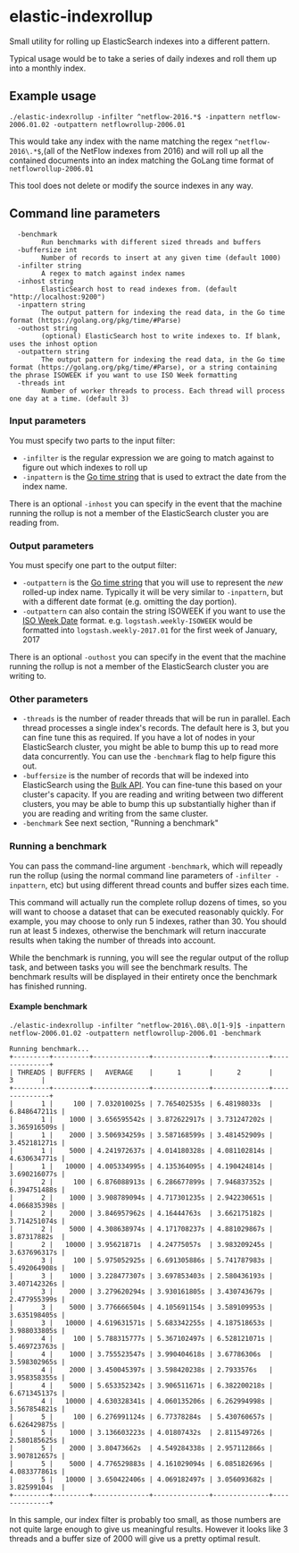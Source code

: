 # elastic-indexrollup
Small utility for rolling up ElasticSearch indexes into a different pattern.

Typical usage would be to take a series of daily indexes and roll them up into a monthly index.

## Example usage

```
./elastic-indexrollup -infilter ^netflow-2016.*$ -inpattern netflow-2006.01.02 -outpattern netflowrollup-2006.01
```

This would take any index with the name matching the regex `^netflow-2016\.*$`,(all of the NetFlow indexes from 2016) and will roll up all the contained documents into an index matching the GoLang time format of `netflowrollup-2006.01`

This tool does not delete or modify the source indexes in any way.

## Command line parameters

```
  -benchmark
    	Run benchmarks with different sized threads and buffers
  -buffersize int
    	Number of records to insert at any given time (default 1000)
  -infilter string
    	A regex to match against index names
  -inhost string
    	ElasticSearch host to read indexes from. (default "http://localhost:9200")
  -inpattern string
    	The output pattern for indexing the read data, in the Go time format (https://golang.org/pkg/time/#Parse)
  -outhost string
    	(optional) ElasticSearch host to write indexes to. If blank, uses the inhost option
  -outpattern string
    	The output pattern for indexing the read data, in the Go time format (https://golang.org/pkg/time/#Parse), or a string containing the phrase ISOWEEK if you want to use ISO Week formatting
  -threads int
    	Number of worker threads to process. Each thread will process one day at a time. (default 3)
```

### Input parameters

You must specify two parts to the input filter:

* `-infilter` is the regular expression we are going to match against to figure out which indexes to roll up
* `-inpattern` is the [Go time string](https://golang.org/pkg/time/#Parse) that is used to extract the date from the index name.

There is an optional `-inhost` you can specify in the event that the machine running the rollup is not a member of the ElasticSearch cluster you are reading from.

### Output parameters

You must specify one part to the output filter:

* `-outpattern` is the [Go time string](https://golang.org/pkg/time/#Parse) that you will use to represent the _new_ rolled-up index name. Typically it will be very similar to `-inpattern`, but with a different date format (e.g. omitting the day portion).
* `-outpattern` can also contain the string ISOWEEK if you want to use the [ISO Week Date](https://en.wikipedia.org/wiki/ISO_week_date) format. e.g. `logstash.weekly-ISOWEEK` would be formatted into `logstash.weekly-2017.01` for the first week of January, 2017

There is an optional `-outhost` you can specify in the event that the machine running the rollup is not a member of the ElasticSearch cluster you are writing to.

### Other parameters

* `-threads` is the number of reader threads that will be run in parallel. Each thread processes a single index's records. The default here is 3, but you can fine tune this as required. If you have a lot of nodes in your ElasticSearch cluster, you might be able to bump this up to read more data concurrently. You can use the `-benchmark` flag to help figure this out.
* `-buffersize` is the number of records that will be indexed into ElasticSearch using the [Bulk API](https://www.elastic.co/guide/en/elasticsearch/reference/current/docs-bulk.html). You can fine-tune this based on your cluster's capacity. If you are reading and writing between two different clusters, you may be able to bump this up substantially higher than if you are reading and writing from the same cluster.
* `-benchmark` See next section, "Running a benchmark"

### Running a benchmark

You can pass the command-line argument `-benchmark`, which will repeadly run the rollup (using the normal command line parameters of `-infilter -inpattern`, etc) but using different thread counts and buffer sizes each time.

This command will actually run the complete rollup dozens of times, so you will want to choose a dataset that can be executed reasonably quickly. For example, you may choose to only run 5 indexes, rather than 30. You should run at least 5 indexes, otherwise the benchmark will return inaccurate results when taking the number of threads into account.

While the benchmark is running, you will see the regular output of the
rollup task, and between tasks you will see the benchmark results. The benchmark results will be displayed in their entirety once the benchmark has finished running.

#### Example benchmark

```
./elastic-indexrollup -infilter ^netflow-2016\.08\.0[1-9]$ -inpattern netflow-2006.01.02 -outpattern netflowrollup-2006.01 -benchmark

Running benchmark...
+---------+---------+--------------+--------------+--------------+--------------+
| THREADS | BUFFERS |   AVERAGE    |      1       |      2       |      3       |
+---------+---------+--------------+--------------+--------------+--------------+
|       1 |     100 | 7.032010025s | 7.765402535s | 6.48198033s  | 6.848647211s |
|       1 |    1000 | 3.656595542s | 3.872622917s | 3.731247202s | 3.365916509s |
|       1 |    2000 | 3.506934259s | 3.587168599s | 3.481452909s | 3.452181271s |
|       1 |    5000 | 4.241972637s | 4.014180328s | 4.081102814s | 4.630634771s |
|       1 |   10000 | 4.005334995s | 4.135364095s | 4.190424814s | 3.690216077s |
|       2 |     100 | 6.876088913s | 6.286677899s | 7.946837352s | 6.394751488s |
|       2 |    1000 | 3.908789094s | 4.717301235s | 2.942230651s | 4.066835398s |
|       2 |    2000 | 3.846957962s | 4.16444763s  | 3.662175182s | 3.714251074s |
|       2 |    5000 | 4.308638974s | 4.171708237s | 4.881029867s | 3.87317882s  |
|       2 |   10000 | 3.95621871s  | 4.24775057s  | 3.983209245s | 3.637696317s |
|       3 |     100 | 5.975052925s | 6.691305886s | 5.741787983s | 5.492064908s |
|       3 |    1000 | 3.228477307s | 3.697853403s | 2.580436193s | 3.407142326s |
|       3 |    2000 | 3.279620294s | 3.930161805s | 3.430743679s | 2.477955399s |
|       3 |    5000 | 3.776666504s | 4.105691154s | 3.589109953s | 3.635198405s |
|       3 |   10000 | 4.619631571s | 5.683342255s | 4.187518653s | 3.988033805s |
|       4 |     100 | 5.788315777s | 5.367102497s | 6.528121071s | 5.469723763s |
|       4 |    1000 | 3.755523547s | 3.990404618s | 3.67786306s  | 3.598302965s |
|       4 |    2000 | 3.450045397s | 3.598420238s | 2.7933576s   | 3.958358355s |
|       4 |    5000 | 5.653352342s | 3.906511671s | 6.382200218s | 6.671345137s |
|       4 |   10000 | 4.630328341s | 4.060135206s | 6.262994998s | 3.567854821s |
|       5 |     100 | 6.276991124s | 6.77378284s  | 5.430760657s | 6.626429875s |
|       5 |    1000 | 3.136603223s | 4.01807432s  | 2.811549726s | 2.580185625s |
|       5 |    2000 | 3.80473662s  | 4.549284338s | 2.957112866s | 3.907812657s |
|       5 |    5000 | 4.776529883s | 4.161029094s | 6.085182696s | 4.083377861s |
|       5 |   10000 | 3.650422406s | 4.069182497s | 3.056093682s | 3.82599104s  |
+---------+---------+--------------+--------------+--------------+--------------+
```

In this sample, our index filter is probably too small, as those numbers are not quite large enough to give us meaningful results. However it looks like 3 threads and a buffer size of 2000 will give us a pretty optimal result.


